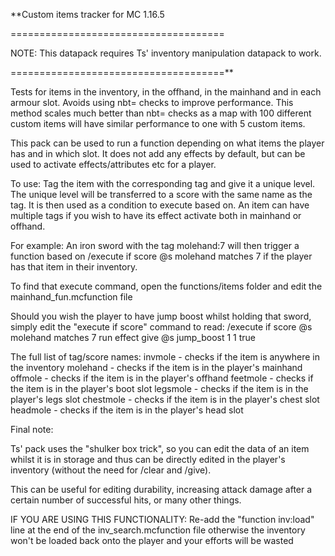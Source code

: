 **Custom items tracker for MC 1.16.5

=====================================

NOTE: This datapack requires Ts' inventory manipulation datapack to work.

=====================================**

Tests for items in the inventory, in the offhand, in the mainhand and in each armour slot.
Avoids using nbt= checks to improve performance.
This method scales much better than nbt= checks as a map with 100 different custom items will
have similar performance to one with 5 custom items.

This pack can be used to run a function depending on what items the player has and in which slot.
It does not add any effects by default, but can be used to activate effects/attributes etc for a player.

To use:
Tag the item with the corresponding tag and give it a unique level.
The unique level will be transferred to a score with the same name as the tag.
It is then used as a condition to execute based on.
An item can have multiple tags if you wish to have its effect activate both in mainhand or offhand.

For example:
An iron sword with the tag molehand:7
will then trigger a function based on /execute if score @s molehand matches 7
if the player has that item in their inventory.

To find that execute command, open the functions/items folder and edit the mainhand_fun.mcfunction file

Should you wish the player to have jump boost whilst holding that sword, 
simply edit the "execute if score" command to read:
/execute if score @s molehand matches 7 run effect give @s jump_boost 1 1 true


The full list of tag/score names:
invmole - checks if the item is anywhere in the inventory
molehand - checks if the item is in the player's mainhand
offmole - checks if the item is in the player's offhand
feetmole - checks if the item is in the player's boot slot
legsmole - checks if the item is in the player's legs slot
chestmole - checks if the item is in the player's chest slot
headmole - checks if the item is in the player's head slot



Final note:

Ts' pack uses the "shulker box trick", so you can edit the data of an item whilst it is in storage
and thus can be directly edited in the player's inventory (without the need for /clear and /give).

This can be useful for editing durability, 
increasing attack damage after a certain number of successful hits, 
or many other things.

IF YOU ARE USING THIS FUNCTIONALITY:
Re-add the "function inv:load" line at the end of the inv_search.mcfunction file
otherwise the inventory won't be loaded back onto the player and your efforts will be wasted

